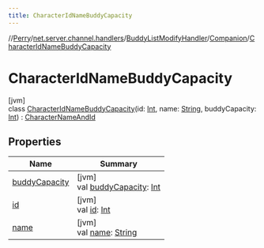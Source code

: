 ```yaml
---
title: CharacterIdNameBuddyCapacity
---
```

//[Perry](../../../../../index.html)/[net.server.channel.handlers](../../../index.html)/[BuddyListModifyHandler](../../index.html)/[Companion](../index.html)/[CharacterIdNameBuddyCapacity](index.html)



# CharacterIdNameBuddyCapacity



[jvm]\
class [CharacterIdNameBuddyCapacity](index.html)(id: [Int](https://kotlinlang.org/api/latest/jvm/stdlib/kotlin/-int/index.html), name: [String](https://kotlinlang.org/api/latest/jvm/stdlib/kotlin/-string/index.html), buddyCapacity: [Int](https://kotlinlang.org/api/latest/jvm/stdlib/kotlin/-int/index.html)) : [CharacterNameAndId](../../../../client/-character-name-and-id/index.html)



## Properties


| Name | Summary |
|---|---|
| [buddyCapacity](buddy-capacity.html) | [jvm]<br>val [buddyCapacity](buddy-capacity.html): [Int](https://kotlinlang.org/api/latest/jvm/stdlib/kotlin/-int/index.html) |
| [id](../../../../client/-character-name-and-id/id.html) | [jvm]<br>val [id](../../../../client/-character-name-and-id/id.html): [Int](https://kotlinlang.org/api/latest/jvm/stdlib/kotlin/-int/index.html) |
| [name](../../../../client/-character-name-and-id/name.html) | [jvm]<br>val [name](../../../../client/-character-name-and-id/name.html): [String](https://kotlinlang.org/api/latest/jvm/stdlib/kotlin/-string/index.html) |


